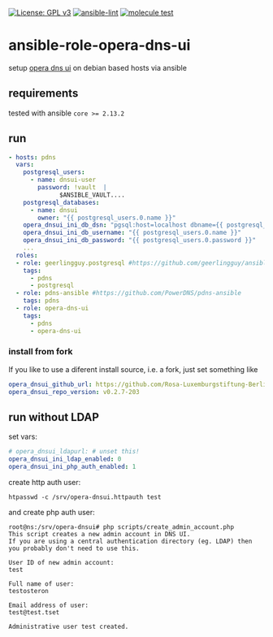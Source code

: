 [![License: GPL v3](https://img.shields.io/badge/License-GPL%20v3-blue.svg)](http://www.gnu.org/licenses/gpl-3.0)
[![ansible-lint](https://github.com/Rosa-Luxemburgstiftung-Berlin/ansible-role-opera-dns-ui/actions/workflows/lint.yml/badge.svg)](https://github.com/Rosa-Luxemburgstiftung-Berlin/ansible-role-opera-dns-ui/actions/workflows/lint.yml)
[![molecule test](https://github.com/Rosa-Luxemburgstiftung-Berlin/ansible-role-opera-dns-ui/actions/workflows/molecule.yml/badge.svg)](https://github.com/Rosa-Luxemburgstiftung-Berlin/ansible-role-opera-dns-ui/actions/workflows/molecule.yml)

# ansible-role-opera-dns-ui
setup [opera dns ui](https://github.com/operasoftware/dns-ui) on debian based hosts via ansible

## requirements
tested with ansible `core >= 2.13.2`

## run

```yaml
- hosts: pdns
  vars:
    postgresql_users:
      - name: dnsui-user
        password: !vault  |
              $ANSIBLE_VAULT....
    postgresql_databases:
      - name: dnsui
        owner: "{{ postgresql_users.0.name }}"
    opera_dnsui_ini_db_dsn: "pgsql:host=localhost dbname={{ postgresql_databases.0.name }}"
    opera_dnsui_ini_db_username: "{{ postgresql_users.0.name }}"
    opera_dnsui_ini_db_password: "{{ postgresql_users.0.password }}"
    ...
  roles:
  - role: geerlingguy.postgresql #https://github.com/geerlingguy/ansible-role-postgresql
    tags:
      - pdns
      - postgresql
  - role: pdns-ansible #https://github.com/PowerDNS/pdns-ansible
    tags: pdns
  - role: opera-dns-ui
    tags:
      - pdns
      - opera-dns-ui
```

### install from fork

If you like to use a diferent install source, i.e. a fork, just set something like
```yaml
opera_dnsui_github_url: https://github.com/Rosa-Luxemburgstiftung-Berlin/dns-ui
opera_dnsui_repo_version: v0.2.7-203
```

## run without LDAP
set vars:
```yaml
# opera_dnsui_ldapurl: # unset this!
opera_dnsui_ini_ldap_enabled: 0
opera_dnsui_ini_php_auth_enabled: 1
```

create http auth user:
```
htpasswd -c /srv/opera-dnsui.httpauth test
```
and create php auth user:
```
root@ns:/srv/opera-dnsui# php scripts/create_admin_account.php
This script creates a new admin account in DNS UI.
If you are using a central authentication directory (eg. LDAP) then
you probably don't need to use this.

User ID of new admin account:
test

Full name of user:
testosteron

Email address of user:
test@test.tset

Administrative user test created.
```
